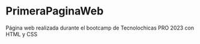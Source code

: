 # PrimeraPaginaWeb
Página web realizada durante el bootcamp de Tecnolochicas PRO 2023 con HTML y CSS

